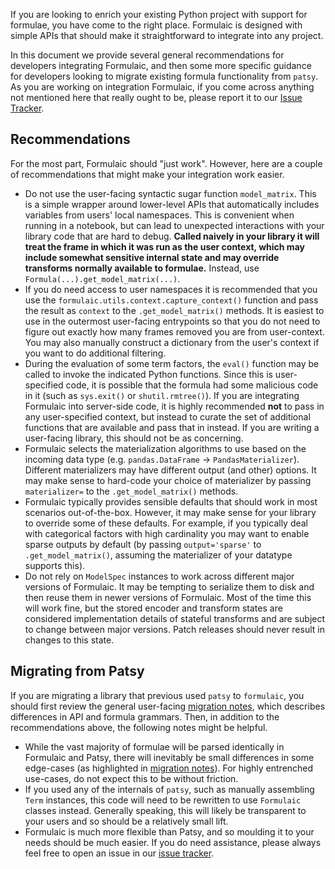 If you are looking to enrich your existing Python project with support for
formulae, you have come to the right place. Formulaic is designed with simple
APIs that should make it straightforward to integrate into any project.

In this document we provide several general recommendations for developers
integrating Formulaic, and then some more specific guidance for developers
looking to migrate existing formula functionality from `patsy`. As you are
working on integration Formulaic, if you come across anything not mentioned here
that really ought to be, please report it to our
[Issue Tracker](https://github.com/matthewwardrop/formulaic/issues).

## Recommendations

For the most part, Formulaic should "just work". However, here are a couple of
recommendations that might make your integration work easier.

* Do not use the user-facing syntactic sugar function `model_matrix`. This is a
  simple wrapper around lower-level APIs that automatically includes variables
  from users' local namespaces.  This is convenient when running in a notebook,
  but can lead to unexpected interactions with your library code that are hard
  to debug. **Called naively in your library it will treat the frame in which it
  was run as the user context, which may include somewhat sensitive internal
  state and may override transforms normally available to formulae.** Instead,
  use `Formula(...).get_model_matrix(...)`.
* If you do need access to user namespaces it is recommended that you use the
  `formulaic.utils.context.capture_context()` function and pass the result as
  `context` to the `.get_model_matrix()` methods. It is easiest to use in the
  outermost user-facing entrypoints so that you do not need to figure out
  exactly how many frames removed you are from user-context. You may also
  manually construct a dictionary from the user's context if you want to do
  additional filtering.
* During the evaluation of some term factors, the `eval()` function may be
  called to invoke the indicated Python functions. Since this is user-specified
  code, it is possible that the formula had some malicious code in it (such as
  `sys.exit()` or `shutil.rmtree()`). If you are integrating Formulaic into
  server-side code, it is highly recommended **not** to pass in any
  user-specified context, but instead to curate the set of additional functions
  that are available and pass that in instead. If you are writing a user-facing
  library, this should not be as concerning.
* Formulaic selects the materialization algorithms to use based on the incoming
  data type (e.g. `pandas.DataFrame` -> `PandasMaterializer`). Different
  materializers may have different output (and other) options. It may make sense
  to hard-code your choice of materializer by passing `materializer=` to the
  `.get_model_matrix()` methods.
* Formulaic typically provides sensible defaults that should work in most
  scenarios out-of-the-box. However, it may make sense for your library to
  override some of these defaults. For example, if you typically deal with
  categorical factors with high cardinality you may want to enable sparse
  outputs by default (by passing `output='sparse'` to `.get_model_matrix()`,
  assuming the materializer of your datatype supports this).
* Do not rely on `ModelSpec` instances to work across different major versions
  of Formulaic. It may be tempting to serialize them to disk and then reuse them
  in newer versions of Formulaic. Most of the time this will work fine, but the
  stored encoder and transform states are considered implementation details of
  stateful transforms and are subject to change between major versions. Patch
  releases should never result in changes to this state.

## Migrating from Patsy

If you are migrating a library that previous used `patsy` to `formulaic`, you
should first review the general user-facing [migration notes](../../migration/),
which describes differences in API and formula grammars. Then, in addition to
the recommendations above, the following notes might be helpful.

* While the vast majority of formulae will be parsed identically in Formulaic
  and Patsy, there will inevitably be small differences in some edge-cases (as
  highlighted in [migration notes](../../migration/)). For highly entrenched
  use-cases, do not expect this to be without friction.
* If you used any of the internals of `patsy`, such as manually assembling
  `Term` instances, this code will need to be rewritten to use `Formulaic`
  classes instead. Generally speaking, this will likely be transparent to your
  users and so should be a relatively small lift.
* Formulaic is much more flexible than Patsy, and so moulding it to your needs
  should be much easier. If you do need assistance, please always feel free to
  open an issue in our [issue tracker](https://github.com/matthewwardrop/formulaic/issues).
